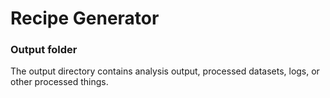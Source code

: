 # Recipe Generator

### Output folder

The output directory contains analysis output, processed datasets, logs, or other processed things.
